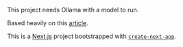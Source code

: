 This project needs Ollama with a model to run.

Based heavily on this [article](https://dev.to/parasbansal/local-gpt-with-ollama-and-nextjs-534o). 

This is a [Next.js](https://nextjs.org/) project bootstrapped with [`create-next-app`](https://github.com/vercel/next.js/tree/canary/packages/create-next-app).

